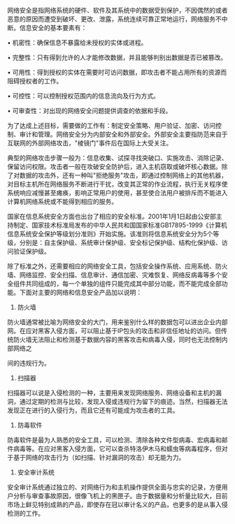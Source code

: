 
网络安全是指网络系统的硬件、软件及其系统中的数据受到保护，不因偶然的或者恶意的原因而遭受到破坏、更改、泄露，系统连续可靠正常地运行，网络服务不中断。信息安全的基本要素有：

• 机密性：确保信息不暴露给未授权的实体或进程。

• 完整性：只有得到允许的人才能修改数据，并且能够判别出数据是否已被篡改。

• 可用性：得到授权的实体在需要时可访问数据，即攻击者不能占用所有的资源而阻碍授权者的工作。

• 可控性：可以控制授权范围内的信息流向及行为方式。

• 可审查性：对出现的网络安全问题提供调查的依据和手段。



为了达成上述目标，需要做的工作有：制定安全策略、用户验证、加密、访问控制、审计和管理。网络安全分为内部安全和外部安全。外部安全主要指防范来自于互联网的外部网络攻击，"棱镜门"事件后在国际上大受关注。

典型的网络攻击步骤一般为：信息收集、试探寻找突破口、实施攻击、消除记录、保留访问权限。攻击者一般在攻破安全防护后，进入主机窃取或破坏核心数据。除了对数据的攻击外，还有一种叫"拒绝服务"攻击，即通过控制网络上的其他机器，对目标主机所在网络服务不断进行干扰，改变其正常的作业流程，执行无关程序使系统响应减慢甚至瘫痪，影响正常用户的使用，甚至使合法用户被排斥而不能进入计算机网络系统或不能得到相应的服务。

国家在信息系统安全方面也出台了相应的安全标准。2001年1月1日起由公安部主持制定、国家技术标准局发布的中华人民共和国国家标准GB17895-1999《计算机信息系统安全保护等级划分准则》开始实施。该准则将信息系统安全分为5个等级，分别是：自主保护级、系统审计保护级、安全标记保护级、结构化保护级、访问验证保护级。

除了标准之外，还需要相应的网络安全工具，包括安全操作系统、应用系统、防火墙、网络监控、安全扫描、信息审计、通信加密、灾难恢复、网络反病毒等多个安全组件共同组成的，每一个单独的组件只能完成其中部分功能，而不能完成全部功能。下面对主要的网络和信息安全产品加以说明：

1. 防火墙

防火墙通常被比喻为网络安全的大门，用来鉴别什么样的数据包可以进出企业内部网。在应对黑客入侵方面，可以阻止基于IP包头的攻击和非信任地址的访问。但传统防火墙无法阻止和检测基于数据内容的黑客攻击和病毒入侵，同时也无法控制内部网络之

间的违规行为。

1. 扫描器

扫描器可以说是入侵检测的一种，主要用来发现网络服务、网络设备和主机的漏洞，通过定期的检测与比较，发现入侵或违规行为留下的痕迹。当然，扫描器无法发现正在进行的入侵行为，而且它还有可能成为攻击者的工具。

1. 防毒软件

防毒软件是最为人熟悉的安全工具，可以检测、清除各种文件型病毒、宏病毒和邮件病毒等。在应对黑客入侵方面，它可以查杀特洛伊木马和蠕虫等病毒程序，但对于基于网络的攻击行为（如扫描、针对漏洞的攻击）却无能为力。

1. 安全审计系统

安全审计系统通过独立的、对网络行为和主机操作提供全面与忠实的记录，方便用户分析与审查事故原因，很像飞机上的黑匣子。由于数据量和分析量比较大，目前市场上鲜见特别成熟的产品，即使存在冠以审计名义的产品，也更多的是从事入侵检测的工作。
